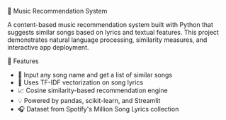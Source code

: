 🎵 Music Recommendation System

  A content-based music recommendation system built with Python that suggests similar songs based on lyrics and textual features.
    This project demonstrates natural language processing, similarity measures, and interactive app deployment.

🚀 Features
  * 📄 Input any song name and get a list of similar songs
  * 🧠 Uses TF-IDF vectorization on song lyrics
  * 📈 Cosine similarity-based recommendation engine
  * 💡 Powered by pandas, scikit-learn, and Streamlit
  * 🎧 Dataset from Spotify's Million Song Lyrics collection  


